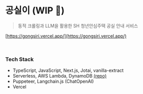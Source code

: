 # 공실이 (WIP 🚧)

> 동적 크롤링과 LLM을 활용한 SH 청년안심주택 공실 안내 서비스

[https://gongsiri.vercel.app/](https://gongsiri.vercel.app/)

<br />

### Tech Stack

- TypeScript, JavaScript, Next.js, Jotai, vanilla-extract
- Serverless, AWS Lambda, DynamoDB [(repo)](https://github.com/unhyif/gongsiri-lambda)
- Puppeteer, Langchain.js (ChatOpenAI)
- Vercel
